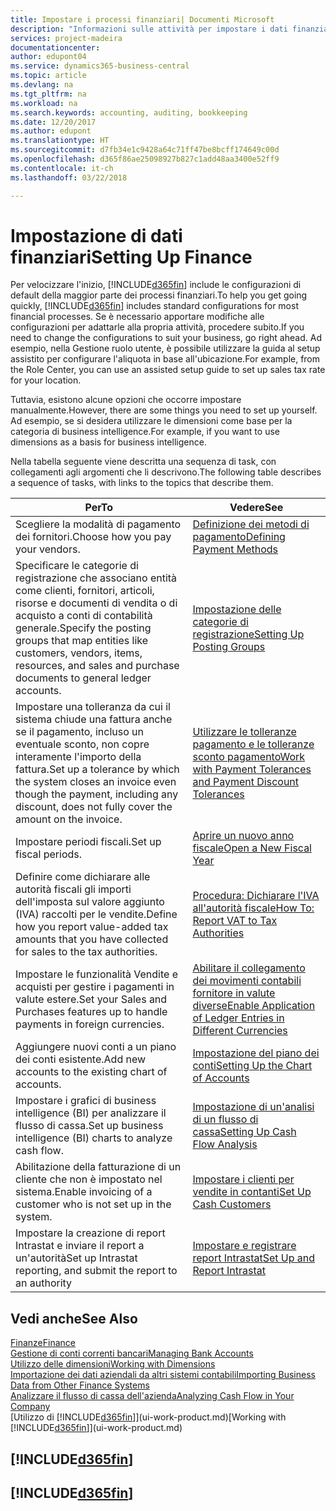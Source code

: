 ```yaml
---
title: Impostare i processi finanziari| Documenti Microsoft
description: "Informazioni sulle attività per impostare i dati finanziari nella propria attività per adattarli alle esigenze di contabilità, controllo e gestione dei libri contabili."
services: project-madeira
documentationcenter: 
author: edupont04
ms.service: dynamics365-business-central
ms.topic: article
ms.devlang: na
ms.tgt_pltfrm: na
ms.workload: na
ms.search.keywords: accounting, auditing, bookkeeping
ms.date: 12/20/2017
ms.author: edupont
ms.translationtype: HT
ms.sourcegitcommit: d7fb34e1c9428a64c71ff47be8bcff174649c00d
ms.openlocfilehash: d365f86ae25098927b827c1add48aa3400e52ff9
ms.contentlocale: it-ch
ms.lasthandoff: 03/22/2018

---
```

# <a name="setting-up-finance"></a><span data-ttu-id="409c2-103">Impostazione di dati finanziari</span><span class="sxs-lookup"><span data-stu-id="409c2-103">Setting Up Finance</span></span>
<span data-ttu-id="409c2-104">Per velocizzare l'inizio, [!INCLUDE[d365fin](includes/d365fin_md.md)] include le configurazioni di default della maggior parte dei processi finanziari.</span><span class="sxs-lookup"><span data-stu-id="409c2-104">To help you get going quickly, [!INCLUDE[d365fin](includes/d365fin_md.md)] includes standard configurations for most financial processes.</span></span> <span data-ttu-id="409c2-105">Se è necessario apportare modifiche alle configurazioni per adattarle alla propria attività, procedere subito.</span><span class="sxs-lookup"><span data-stu-id="409c2-105">If you need to change the configurations to suit your business, go right ahead.</span></span> <span data-ttu-id="409c2-106">Ad esempio, nella Gestione ruolo utente, è possibile utilizzare la guida al setup assistito per configurare l'aliquota in base all'ubicazione.</span><span class="sxs-lookup"><span data-stu-id="409c2-106">For example, from the Role Center, you can use an assisted setup guide to set up sales tax rate for your location.</span></span>  

<span data-ttu-id="409c2-107">Tuttavia, esistono alcune opzioni che occorre impostare manualmente.</span><span class="sxs-lookup"><span data-stu-id="409c2-107">However, there are some things you need to set up yourself.</span></span> <span data-ttu-id="409c2-108">Ad esempio, se si desidera utilizzare le dimensioni come base per la categoria di business intelligence.</span><span class="sxs-lookup"><span data-stu-id="409c2-108">For example, if you want to use dimensions as a basis for business intelligence.</span></span>  

<span data-ttu-id="409c2-109">Nella tabella seguente viene descritta una sequenza di task, con collegamenti agli argomenti che li descrivono.</span><span class="sxs-lookup"><span data-stu-id="409c2-109">The following table describes a sequence of tasks, with links to the topics that describe them.</span></span>

| <span data-ttu-id="409c2-110">Per</span><span class="sxs-lookup"><span data-stu-id="409c2-110">To</span></span> | <span data-ttu-id="409c2-111">Vedere</span><span class="sxs-lookup"><span data-stu-id="409c2-111">See</span></span> |
| --- | --- |
| <span data-ttu-id="409c2-112">Scegliere la modalità di pagamento dei fornitori.</span><span class="sxs-lookup"><span data-stu-id="409c2-112">Choose how you pay your vendors.</span></span> |[<span data-ttu-id="409c2-113">Definizione dei metodi di pagamento</span><span class="sxs-lookup"><span data-stu-id="409c2-113">Defining Payment Methods</span></span>](finance-payment-methods.md) |
| <span data-ttu-id="409c2-114">Specificare le categorie di registrazione che associano entità come clienti, fornitori, articoli, risorse e documenti di vendita o di acquisto a conti di contabilità generale.</span><span class="sxs-lookup"><span data-stu-id="409c2-114">Specify the posting groups that map entities like customers, vendors, items, resources, and sales and purchase documents to general ledger accounts.</span></span> |[<span data-ttu-id="409c2-115">Impostazione delle categorie di registrazione</span><span class="sxs-lookup"><span data-stu-id="409c2-115">Setting Up Posting Groups</span></span>](finance-posting-groups.md)|
|<span data-ttu-id="409c2-116">Impostare una tolleranza da cui il sistema chiude una fattura anche se il pagamento, incluso un eventuale sconto, non copre interamente l'importo della fattura.</span><span class="sxs-lookup"><span data-stu-id="409c2-116">Set up a tolerance by which the system closes an invoice even though the payment, including any discount, does not fully cover the amount on the invoice.</span></span>|[<span data-ttu-id="409c2-117">Utilizzare le tolleranze pagamento e le tolleranze sconto pagamento</span><span class="sxs-lookup"><span data-stu-id="409c2-117">Work with Payment Tolerances and Payment Discount Tolerances</span></span>](finance-payment-tolerance-and-payment-discount-tolerance.md)|
| <span data-ttu-id="409c2-118">Impostare periodi fiscali.</span><span class="sxs-lookup"><span data-stu-id="409c2-118">Set up fiscal periods.</span></span> |[<span data-ttu-id="409c2-119">Aprire un nuovo anno fiscale</span><span class="sxs-lookup"><span data-stu-id="409c2-119">Open a New Fiscal Year</span></span>](finance-how-open-new-fiscal-year.md) |
| <span data-ttu-id="409c2-120">Definire come dichiarare alle autorità fiscali gli importi dell'imposta sul valore aggiunto (IVA) raccolti per le vendite.</span><span class="sxs-lookup"><span data-stu-id="409c2-120">Define how you report value-added tax amounts that you have collected for sales to the tax authorities.</span></span> |[<span data-ttu-id="409c2-121">Procedura: Dichiarare l'IVA all'autorità fiscale</span><span class="sxs-lookup"><span data-stu-id="409c2-121">How To: Report VAT to Tax Authorities</span></span>](finance-how-report-vat.md)|
| <span data-ttu-id="409c2-122">Impostare le funzionalità Vendite e acquisti per gestire i pagamenti in valute estere.</span><span class="sxs-lookup"><span data-stu-id="409c2-122">Set your Sales and Purchases features up to handle payments in foreign currencies.</span></span>|[<span data-ttu-id="409c2-123">Abilitare il collegamento dei movimenti contabili fornitore in valute diverse</span><span class="sxs-lookup"><span data-stu-id="409c2-123">Enable Application of Ledger Entries in Different Currencies</span></span>](finance-how-enable-application-ledger-entries-different-currencies.md)
| <span data-ttu-id="409c2-124">Aggiungere nuovi conti a un piano dei conti esistente.</span><span class="sxs-lookup"><span data-stu-id="409c2-124">Add new accounts to the existing chart of accounts.</span></span> |[<span data-ttu-id="409c2-125">Impostazione del piano dei conti</span><span class="sxs-lookup"><span data-stu-id="409c2-125">Setting Up the Chart of Accounts</span></span>](finance-setup-chart-accounts.md) |
| <span data-ttu-id="409c2-126">Impostare i grafici di business intelligence (BI) per analizzare il flusso di cassa.</span><span class="sxs-lookup"><span data-stu-id="409c2-126">Set up business intelligence (BI) charts to analyze cash flow.</span></span> |[<span data-ttu-id="409c2-127">Impostazione di un'analisi di un flusso di cassa</span><span class="sxs-lookup"><span data-stu-id="409c2-127">Setting Up Cash Flow Analysis</span></span>](finance-setup-cash-flow-analyses.md) |
|<span data-ttu-id="409c2-128">Abilitazione della fatturazione di un cliente che non è impostato nel sistema.</span><span class="sxs-lookup"><span data-stu-id="409c2-128">Enable invoicing of a customer who is not set up in the system.</span></span>|[<span data-ttu-id="409c2-129">Impostare i clienti per vendite in contanti</span><span class="sxs-lookup"><span data-stu-id="409c2-129">Set Up Cash Customers</span></span>](finance-how-to-set-up-cash-customers.md)|
| <span data-ttu-id="409c2-130">Impostare la creazione di report Intrastat e inviare il report a un'autorità</span><span class="sxs-lookup"><span data-stu-id="409c2-130">Set up Intrastat reporting, and submit the report to an authority</span></span> | [<span data-ttu-id="409c2-131">Impostare e registrare report Intrastat</span><span class="sxs-lookup"><span data-stu-id="409c2-131">Set Up and Report Intrastat</span></span>](finance-how-setup-report-intrastat.md)|

## <a name="see-also"></a><span data-ttu-id="409c2-132">Vedi anche</span><span class="sxs-lookup"><span data-stu-id="409c2-132">See Also</span></span>
[<span data-ttu-id="409c2-133">Finanze</span><span class="sxs-lookup"><span data-stu-id="409c2-133">Finance</span></span>](finance.md)  
[<span data-ttu-id="409c2-134">Gestione di conti correnti bancari</span><span class="sxs-lookup"><span data-stu-id="409c2-134">Managing Bank Accounts</span></span>](bank-manage-bank-accounts.md)  
[<span data-ttu-id="409c2-135">Utilizzo delle dimensioni</span><span class="sxs-lookup"><span data-stu-id="409c2-135">Working with Dimensions</span></span>](finance-dimensions.md)  
[<span data-ttu-id="409c2-136">Importazione dei dati aziendali da altri sistemi contabili</span><span class="sxs-lookup"><span data-stu-id="409c2-136">Importing Business Data from Other Finance Systems</span></span>](upload-data.md)  
[<span data-ttu-id="409c2-137">Analizzare il flusso di cassa dell'azienda</span><span class="sxs-lookup"><span data-stu-id="409c2-137">Analyzing Cash Flow in Your Company</span></span>](finance-analyze-cash-flow.md)  
<span data-ttu-id="409c2-138">[Utilizzo di [!INCLUDE[d365fin](includes/d365fin_md.md)]](ui-work-product.md)</span><span class="sxs-lookup"><span data-stu-id="409c2-138">[Working with [!INCLUDE[d365fin](includes/d365fin_md.md)]](ui-work-product.md)</span></span>  

## [!INCLUDE[d365fin](includes/free_trial_md.md)]  
## [!INCLUDE[d365fin](includes/training_link_md.md)]


